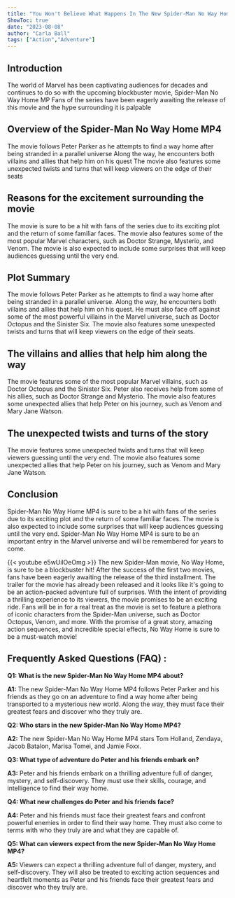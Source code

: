```yaml
---
title: "You Won't Believe What Happens In The New Spider-Man No Way Home MP4!"
ShowToc: true 
date: "2023-08-08"
author: "Carla Ball" 
tags: ["Action","Adventure"]
---
```

## Introduction
The world of Marvel has been captivating audiences for decades and continues to do so with the upcoming blockbuster movie, Spider-Man No Way Home MP Fans of the series have been eagerly awaiting the release of this movie and the hype surrounding it is palpable

## Overview of the Spider-Man No Way Home MP4
The movie follows Peter Parker as he attempts to find a way home after being stranded in a parallel universe Along the way, he encounters both villains and allies that help him on his quest The movie also features some unexpected twists and turns that will keep viewers on the edge of their seats

## Reasons for the excitement surrounding the movie
The movie is sure to be a hit with fans of the series due to its exciting plot and the return of some familiar faces. The movie also features some of the most popular Marvel characters, such as Doctor Strange, Mysterio, and Venom. The movie is also expected to include some surprises that will keep audiences guessing until the very end.

## Plot Summary
The movie follows Peter Parker as he attempts to find a way home after being stranded in a parallel universe. Along the way, he encounters both villains and allies that help him on his quest. He must also face off against some of the most powerful villains in the Marvel universe, such as Doctor Octopus and the Sinister Six. The movie also features some unexpected twists and turns that will keep viewers on the edge of their seats.

## The villains and allies that help him along the way
The movie features some of the most popular Marvel villains, such as Doctor Octopus and the Sinister Six. Peter also receives help from some of his allies, such as Doctor Strange and Mysterio. The movie also features some unexpected allies that help Peter on his journey, such as Venom and Mary Jane Watson.

## The unexpected twists and turns of the story
The movie features some unexpected twists and turns that will keep viewers guessing until the very end. The movie also features some unexpected allies that help Peter on his journey, such as Venom and Mary Jane Watson.

## Conclusion
Spider-Man No Way Home MP4 is sure to be a hit with fans of the series due to its exciting plot and the return of some familiar faces. The movie is also expected to include some surprises that will keep audiences guessing until the very end. Spider-Man No Way Home MP4 is sure to be an important entry in the Marvel universe and will be remembered for years to come.

{{< youtube e5wUilOeOmg >}} 
The new Spider-Man movie, No Way Home, is sure to be a blockbuster hit! After the success of the first two movies, fans have been eagerly awaiting the release of the third installment. The trailer for the movie has already been released and it looks like it's going to be an action-packed adventure full of surprises. With the intent of providing a thrilling experience to its viewers, the movie promises to be an exciting ride. Fans will be in for a real treat as the movie is set to feature a plethora of iconic characters from the Spider-Man universe, such as Doctor Octopus, Venom, and more. With the promise of a great story, amazing action sequences, and incredible special effects, No Way Home is sure to be a must-watch movie!

## Frequently Asked Questions (FAQ) :
**Q1: What is the new Spider-Man No Way Home MP4 about?**

**A1:** The new Spider-Man No Way Home MP4 follows Peter Parker and his friends as they go on an adventure to find a way home after being transported to a mysterious new world. Along the way, they must face their greatest fears and discover who they truly are. 

**Q2: Who stars in the new Spider-Man No Way Home MP4?**

**A2:** The new Spider-Man No Way Home MP4 stars Tom Holland, Zendaya, Jacob Batalon, Marisa Tomei, and Jamie Foxx. 

**Q3: What type of adventure do Peter and his friends embark on?**

**A3:** Peter and his friends embark on a thrilling adventure full of danger, mystery, and self-discovery. They must use their skills, courage, and intelligence to find their way home. 

**Q4: What new challenges do Peter and his friends face?**

**A4:** Peter and his friends must face their greatest fears and confront powerful enemies in order to find their way home. They must also come to terms with who they truly are and what they are capable of. 

**Q5: What can viewers expect from the new Spider-Man No Way Home MP4?**

**A5:** Viewers can expect a thrilling adventure full of danger, mystery, and self-discovery. They will also be treated to exciting action sequences and heartfelt moments as Peter and his friends face their greatest fears and discover who they truly are.



